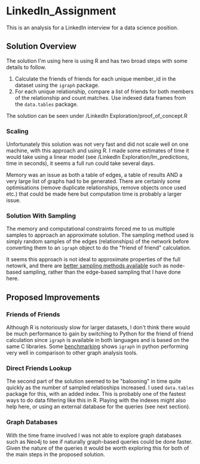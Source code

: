 # LinkedIn_Assignment
This is an analysis for a LinkedIn interview for a data science position. 

## Solution Overview
The solution I'm using here is using R and has two broad steps with some details to follow. 

1. Calculate the friends of friends for each unique member_id in the dataset using the `igraph` package.
2. For each unique relationship, compare a list of friends for both members of the relationship and count matches. 
Use indexed data frames from the `data.tables` package.

The solution can be seen under /LinkedIn Exploration/proof_of_concept.R

### Scaling
Unfortunately this solution was not very fast and did not scale well on one machine, with this approach and using R. I made 
some estimates of time it would take using a linear model (see /LinkedIn Exploration/lm_predictions, time in seconds), 
it seems a full run could take several days.

Memory was an issue as both a table of edges, a table of results AND a very large list of graphs had to be generated. There 
are certainly some optimisations (remove duplicate relationships, remove objects once used etc.) that could be made here
but computation time is probably a larger issue.

### Solution With Sampling 
The memory and computational constraints forced me to us multiple samples to approach an approximate solution. The sampling 
method used is simply random samples of the edges (relationships) of the network before converting them to an `igraph`
object to do the "friend of friend" calculation.

It seems this approach is not ideal to approximate properties of the full netowrk, and there are 
[better sampling methods available](https://cs.stanford.edu/~jure/pubs/sampling-kdd06.pdf) such as node-based sampling,
rather than the edge-based sampling that I have done here.

## Proposed Improvements

### Friends of Friends
Although R is notoriously slow for larger datasets, I don't think there would be much performance to gain by switching to 
Python for the friend of friend calculation since `igraph` is available in both languages and is based on the same C libraries.
Some [benchmarking](https://graph-tool.skewed.de/performance) shows `igraph` in python performing very well in comparison to other graph analysis tools.

### Direct Friends Lookup
The second part of the solution seemed to be "balooning" in time quite quickly as the number of sampled relatioships increased. I used 
`data.tables` package for this, with an added index. This is probably one of the fastest ways to do data filtering like this in R.
Playing with the indexes might also help here, or using an external database for the queries (see next section). 

### Graph Databases
With the time frame involved I was not able to explore graph databases such as Neo4j to see if naturally graph-based queries 
could be done faster. Given the nature of the queries it would be worth exploring this for both of the main steps in 
the proposed solution. 
